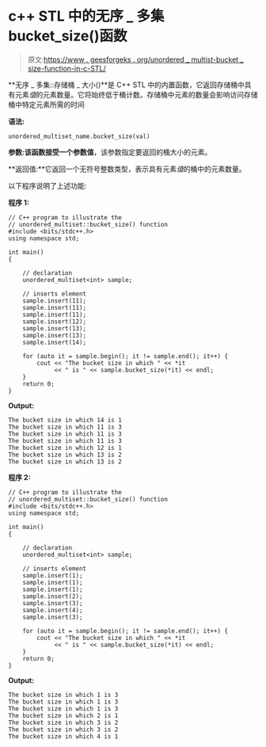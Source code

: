 # c++ STL 中的无序 _ 多集 bucket_size()函数

> 原文:[https://www . geesforgeks . org/unordered _ multist-bucket _ size-function-in-c-STL/](https://www.geeksforgeeks.org/unordered_multiset-bucket_size-function-in-c-stl/)

**无序 _ 多集::存储桶 _ 大小()**是 C++ STL 中的内置函数，它返回存储桶中具有元素*值*的元素数量。它将始终低于桶计数。存储桶中元素的数量会影响访问存储桶中特定元素所需的时间

**语法:**

```
unordered_multiset_name.bucket_size(val)
```

**参数:**该函数接受一个参数**值**，该参数指定要返回的桶大小的元素。

**返回值:**它返回一个无符号整数类型，表示具有元素*值*的桶中的元素数量。

以下程序说明了上述功能:

**程序 1:**

```
// C++ program to illustrate the
// unordered_multiset::bucket_size() function
#include <bits/stdc++.h>
using namespace std;

int main()
{

    // declaration
    unordered_multiset<int> sample;

    // inserts element
    sample.insert(11);
    sample.insert(11);
    sample.insert(11);
    sample.insert(12);
    sample.insert(13);
    sample.insert(13);
    sample.insert(14);

    for (auto it = sample.begin(); it != sample.end(); it++) {
        cout << "The bucket size in which " << *it
             << " is " << sample.bucket_size(*it) << endl;
    }
    return 0;
}
```

**Output:**

```
The bucket size in which 14 is 1
The bucket size in which 11 is 3
The bucket size in which 11 is 3
The bucket size in which 11 is 3
The bucket size in which 12 is 1
The bucket size in which 13 is 2
The bucket size in which 13 is 2

```

**程序 2:**

```
// C++ program to illustrate the
// unordered_multiset::bucket_size() function
#include <bits/stdc++.h>
using namespace std;

int main()
{

    // declaration
    unordered_multiset<int> sample;

    // inserts element
    sample.insert(1);
    sample.insert(1);
    sample.insert(1);
    sample.insert(2);
    sample.insert(3);
    sample.insert(4);
    sample.insert(3);

    for (auto it = sample.begin(); it != sample.end(); it++) {
        cout << "The bucket size in which " << *it
             << " is " << sample.bucket_size(*it) << endl;
    }
    return 0;
}
```

**Output:**

```
The bucket size in which 1 is 3
The bucket size in which 1 is 3
The bucket size in which 1 is 3
The bucket size in which 2 is 1
The bucket size in which 3 is 2
The bucket size in which 3 is 2
The bucket size in which 4 is 1

```
